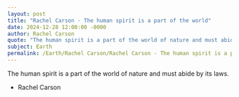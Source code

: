 ```yaml
---
layout: post
title: "Rachel Carson - The human spirit is a part of the world"
date: 2024-12-28 12:00:00 -0000
author: Rachel Carson
quote: "The human spirit is a part of the world of nature and must abide by its laws."
subject: Earth
permalink: /Earth/Rachel Carson/Rachel Carson - The human spirit is a part of the world
---
```


The human spirit is a part of the world of nature and must abide by its laws.

- Rachel Carson
